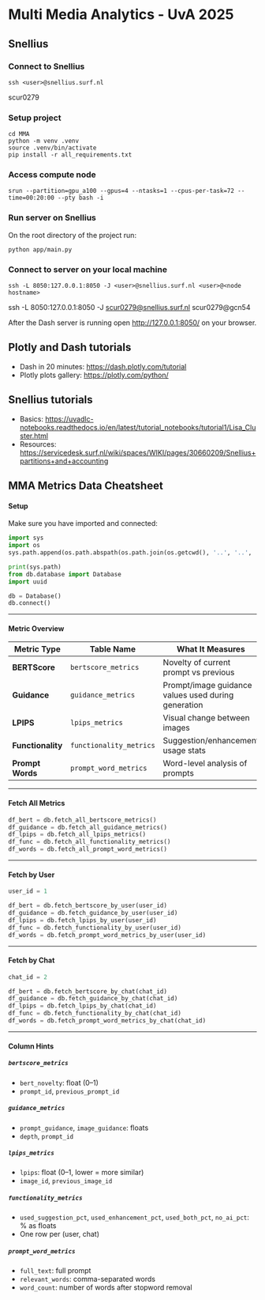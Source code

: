 # Multi Media Analytics - UvA 2025

## Snellius
### Connect to Snellius
```
ssh <user>@snellius.surf.nl 
```
scur0279
### Setup project
```
cd MMA
python -m venv .venv
source .venv/bin/activate
pip install -r all_requirements.txt
```


### Access compute node
```
srun --partition=gpu_a100 --gpus=4 --ntasks=1 --cpus-per-task=72 --time=00:20:00 --pty bash -i
```

### Run server on Snellius
On the root directory of the project run:
```
python app/main.py
```

### Connect to server on your local machine
```
ssh -L 8050:127.0.0.1:8050 -J <user>@snellius.surf.nl <user>@<node hostname>
```

ssh -L 8050:127.0.0.1:8050 -J scur0279@snellius.surf.nl scur0279@gcn54

After the Dash server is running open http://127.0.0.1:8050/ on your browser.


## Plotly and Dash tutorials
- Dash in 20 minutes: https://dash.plotly.com/tutorial
- Plotly plots gallery: https://plotly.com/python/

## Snellius tutorials
- Basics: https://uvadlc-notebooks.readthedocs.io/en/latest/tutorial_notebooks/tutorial1/Lisa_Cluster.html
- Resources: https://servicedesk.surf.nl/wiki/spaces/WIKI/pages/30660209/Snellius+partitions+and+accounting


## MMA Metrics Data Cheatsheet

#### Setup

Make sure you have imported and connected:

```python
import sys
import os
sys.path.append(os.path.abspath(os.path.join(os.getcwd(), '..', '..', 'app')))

print(sys.path)
from db.database import Database
import uuid

db = Database()
db.connect()
```

---

#### Metric Overview

| Metric Type       | Table Name              | What It Measures                                    |
| ----------------- | ----------------------- | --------------------------------------------------- |
| **BERTScore**     | `bertscore_metrics`     | Novelty of current prompt vs previous               |
| **Guidance**      | `guidance_metrics`      | Prompt/image guidance values used during generation |
| **LPIPS**         | `lpips_metrics`         | Visual change between images                        |
| **Functionality** | `functionality_metrics` | Suggestion/enhancement usage stats                  |
| **Prompt Words**  | `prompt_word_metrics`   | Word-level analysis of prompts                      |

---

#### Fetch All Metrics

```python
df_bert = db.fetch_all_bertscore_metrics()
df_guidance = db.fetch_all_guidance_metrics()
df_lpips = db.fetch_all_lpips_metrics()
df_func = db.fetch_all_functionality_metrics()
df_words = db.fetch_all_prompt_word_metrics()
```

---

#### Fetch by User

```python
user_id = 1

df_bert = db.fetch_bertscore_by_user(user_id)
df_guidance = db.fetch_guidance_by_user(user_id)
df_lpips = db.fetch_lpips_by_user(user_id)
df_func = db.fetch_functionality_by_user(user_id)
df_words = db.fetch_prompt_word_metrics_by_user(user_id)
```

---

#### Fetch by Chat

```python
chat_id = 2

df_bert = db.fetch_bertscore_by_chat(chat_id)
df_guidance = db.fetch_guidance_by_chat(chat_id)
df_lpips = db.fetch_lpips_by_chat(chat_id)
df_func = db.fetch_functionality_by_chat(chat_id)
df_words = db.fetch_prompt_word_metrics_by_chat(chat_id)
```

---

#### Column Hints

##### `bertscore_metrics`

* `bert_novelty`: float (0–1)
* `prompt_id`, `previous_prompt_id`

##### `guidance_metrics`

* `prompt_guidance`, `image_guidance`: floats
* `depth`, `prompt_id`

##### `lpips_metrics`

* `lpips`: float (0–1, lower = more similar)
* `image_id`, `previous_image_id`

##### `functionality_metrics`

* `used_suggestion_pct`, `used_enhancement_pct`, `used_both_pct`, `no_ai_pct`: % as floats
* One row per (user, chat)

##### `prompt_word_metrics`

* `full_text`: full prompt
* `relevant_words`: comma-separated words
* `word_count`: number of words after stopword removal
